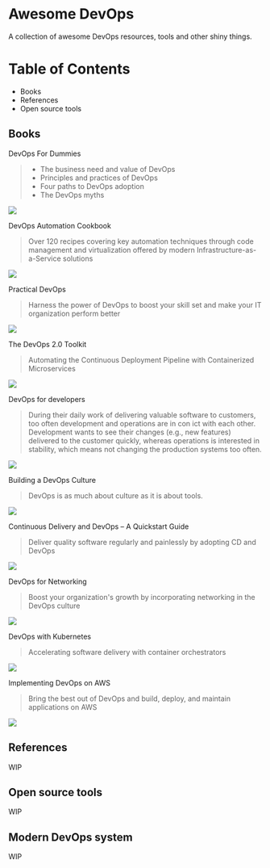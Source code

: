 # Awesome DevOps
A collection of awesome DevOps resources, tools and other shiny things.

Table of Contents
=================
  - Books
  - References
  - Open source tools

## Books

DevOps For Dummies
>- The business need and value of DevOps
>- Principles and practices of DevOps
>- Four paths to DevOps adoption
>- The DevOps myths

![](https://github.com/imzye/awesome-devops/raw/master/pic/DevOps_For_Dummies.png)

DevOps Automation Cookbook
>Over 120 recipes covering key automation techniques through code management and virtualization offered by modern Infrastructure-as-a-Service solutions

![](https://github.com/imzye/awesome-devops/raw/master/pic/DevOps_Automation_Cookbook.png)

Practical DevOps
>Harness the power of DevOps to boost your skill set and make your IT organization perform better

![](https://github.com/imzye/awesome-devops/raw/master/pic/Practical_DevOps.png)

The DevOps 2.0 Toolkit
>Automating the Continuous Deployment Pipeline with Containerized Microservices

![](https://github.com/imzye/awesome-devops/raw/master/pic/The_DevOps_2_0_Toolkit.png)

DevOps for developers
>During their daily work of delivering valuable software to customers, too often development and operations are in con ict with each other. Development wants to see their changes (e.g., new features) delivered to the customer quickly, whereas operations is interested in stability, which means not changing the production systems too often.

![](https://github.com/imzye/awesome-devops/raw/master/pic/DevOps_for_Developers.png)

Building a DevOps Culture
>DevOps is as much about culture as it is about tools.

![](https://github.com/imzye/awesome-devops/raw/master/pic/Building_a_DevOps_Culture.png)

Continuous Delivery and DevOps – A Quickstart Guide
>Deliver quality software regularly and painlessly by adopting CD and DevOps

![](https://github.com/imzye/awesome-devops/raw/master/pic/Continuous_Delivery_and_DevOps.png)

DevOps for Networking
>Boost your organization's growth by incorporating networking in the DevOps culture

![](https://github.com/imzye/awesome-devops/raw/master/pic/DevOps_for_Networking.png)

DevOps with Kubernetes
>Accelerating software delivery with container orchestrators

![](https://github.com/imzye/awesome-devops/raw/master/pic/DevOps_with_Kubernetes.png)

Implementing DevOps on AWS
>Bring the best out of DevOps and build, deploy, and maintain applications on AWS

![](https://github.com/imzye/awesome-devops/raw/master/pic/Implementing_DevOps_on_AWS.png)

## References
WIP

## Open source tools
WIP

## Modern DevOps system
WIP
